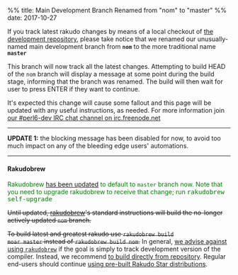%% title: Main Development Branch Renamed from "nom" to "master"
%% date: 2017-10-27

If you track latest rakudo changes by means of a local checkout of <a href="https://github.com/rakudo/rakudo/">the development repository</a>, please take notice that we renamed our unusually-named main development branch from <strong><code>nom</code></strong> to the more traditional name <strong><code>master</code></strong>

This branch will now track all the latest changes. Attempting to build HEAD of the <code>nom</code> branch will display a message at some point during the build stage, informing that the branch was renamed. The build will then wait for user to press ENTER if they want to continue.

It's expected this change will cause some fallout and this page will be updated with any useful instructions, as needed. For more information join <a href="https://webchat.freenode.net/?channels=#perl6-dev">our #perl6-dev IRC chat channel on irc.freenode.net</a>

<hr>

<strong>UPDATE 1:</strong> the blocking message has been disabled for now, to avoid too much impact on any of the bleeding edge users' automations.

<hr>

<h4>Rakudobrew</h4>

<span style="color: green">Rakudobrew <a href="https://github.com/tadzik/rakudobrew/pull/127">has been updated</a> to default to <code>master</code> branch now. Note that you need to upgrade rakudobrew to receive that change; run <kbd>rakudobrew self-upgrade</kbd></span>

<del>Until updated, <a href="https://github.com/tadzik/rakudobrew">rakudobrew</a>'s standard instructions will build the no-longer actively updated <code>nom</code> branch.</del>

<del>To build latest and greatest rakudo use <code>rakudobrew build moar master</code> instead of <code>rakudobrew build nom</code>.</del> In general, <a href="/how-to-get-rakudo/#Discouraged-Tools">we advise against using <code>rakudobrew</code></a> if the goal is simply to track development version of the compiler. Instead, we recommend <a href="https://github.com/zoffixznet/r#table-of-contents">to build directly from repository</a>. Regular end-users should continue <a href="http://rakudo.org/how-to-get-rakudo/">using pre-built Rakudo Star distributions</a>.